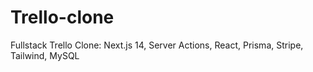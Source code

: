 # Trello-clone
Fullstack Trello Clone: Next.js 14, Server Actions, React, Prisma, Stripe, Tailwind, MySQL
